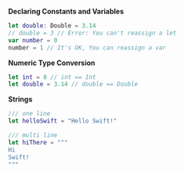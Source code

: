 **Declaring Constants and Variables**
```swift
let double: Double = 3.14
// double = 3 // Error: You can't reassign a let
var number = 0
number = 1 // It's OK, You can reassign a var
```

**Numeric Type Conversion**
```swift
let int = 8 // int == Int
let double = 3.14 // double == Double
```
**Strings**
```swift
/// one line
let helloSwift = "Hello Swift!"
```
``` swift
/// multi line
let hiThere = """
Hi
Swift!
"""

